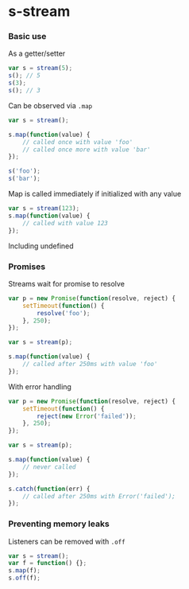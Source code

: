 # s-stream

### Basic use

As a getter/setter

```javascript
var s = stream(5);
s(); // 5
s(3);
s(); // 3
```

Can be observed via `.map`

```javascript
var s = stream();

s.map(function(value) {
	// called once with value 'foo'
	// called once more with value 'bar'
});

s('foo');
s('bar');
```

Map is called immediately if initialized with any value

```javascript
var s = stream(123);
s.map(function(value) {
	// called with value 123
});
```

Including undefined

### Promises

Streams wait for promise to resolve

```javascript
var p = new Promise(function(resolve, reject) {
	setTimeout(function() {
		resolve('foo');
	}, 250);
});

var s = stream(p);

s.map(function(value) {
	// called after 250ms with value 'foo'
});
```

With error handling

```javascript
var p = new Promise(function(resolve, reject) {
	setTimeout(function() {
		reject(new Error('failed'));
	}, 250);
});

var s = stream(p);

s.map(function(value) {
	// never called
});

s.catch(function(err) {
	// called after 250ms with Error('failed');
});
```

### Preventing memory leaks

Listeners can be removed with `.off`

```javascript
var s = stream();
var f = function() {};
s.map(f);
s.off(f);
```